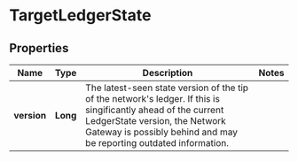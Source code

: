 

# TargetLedgerState


## Properties

Name | Type | Description | Notes
------------ | ------------- | ------------- | -------------
**version** | **Long** | The latest-seen state version of the tip of the network&#39;s ledger. If this is singificantly ahead of the current LedgerState version, the Network Gateway is possibly behind and may be reporting outdated information.  | 




